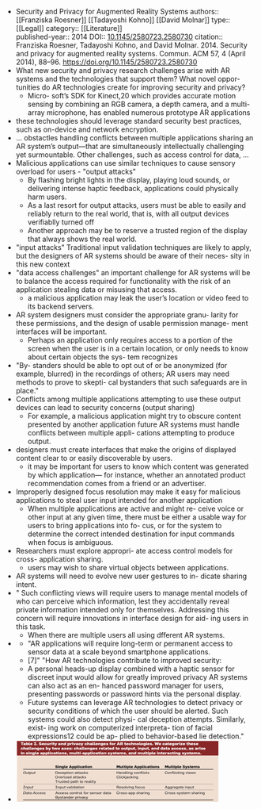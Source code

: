 - Security and Privacy for Augmented Reality Systems
  authors:: [[Franziska Roesner]] [[Tadayoshi Kohno]] [[David Molnar]]
  type:: [[Legal]] 
  category:: [[Literature]]  
  published-year:: 2014
  DOI:: [10.1145/2580723.2580730](https://doi.org/10.1145/2580723.2580730) 
  citation:: Franziska Roesner, Tadayoshi Kohno, and David Molnar. 2014. Security and privacy for augmented reality systems. Commun. ACM 57, 4 (April 2014), 88–96. https://doi.org/10.1145/2580723.2580730
- What new security and privacy research challenges arise with AR systems and the technologies that support them? What novel oppor- tunities do AR technologies create for improving security and privacy?
	- Micro- soft’s SDK for Kinect,20 which provides accurate motion sensing by combining an RGB camera, a depth camera, and a multi-array microphone, has enabled numerous prototype AR applications
- these technologies should leverage standard security best practices, such as on-device and network encryption.
- ... obstactles handling conflicts between multiple applications sharing an AR system’s output—that are simultaneously intellectually challenging yet surmountable. Other challenges, such as access control for data, ...
- Malicious applications can use similar techniques to cause sensory overload for users - "output attacks"
	- By flashing bright lights in the display, playing loud sounds, or delivering intense haptic feedback, applications could physically harm users.
	- As a last resort for output attacks, users must be able to easily and reliably return to the real world, that is, with all output devices verifiablly turned off
	- Another approach may be to reserve a trusted region of the display that always shows the real world.
- "input attacks" Traditional input validation techniques are likely to apply, but the designers of AR systems should be aware of their neces- sity in this new context
- "data access challenges" an important challenge for AR systems will be to balance the access required for functionality with the risk of an application stealing data or misusing that access.
	- a malicious application may leak the user’s location or video feed to its backend servers.
- AR system designers must consider the appropriate granu- larity for these permissions, and the design of usable permission manage- ment interfaces will be important.
	- Perhaps an application only requires access to a portion of the screen when the user is in a certain location, or only needs to know about certain objects the sys- tem recognizes
- "By- standers should be able to opt out of or be anonymized (for example, blurred) in the recordings of others;
  AR users may need methods to prove to skepti- cal bystanders that such safeguards are in place."
- Conflicts among multiple applications attempting to use these output devices can lead to security concerns (output sharing)
	- For example, a malicious application might try to obscure content presented by another application
	  future AR systems must handle conflicts between multiple appli- cations attempting to produce output.
- designers must create interfaces that make the origins of displayed content clear to or easily discoverable by users.
	- it may be important for users to know which content was generated by which application— for instance, whether an annotated product recommendation comes from a friend or an advertiser.
- Improperly designed focus resolution may make it easy for malicious applications to steal user input intended for another application
	- When multiple applications are active and might re- ceive voice or other input at any given time, there must be either a usable way for users to bring applications into fo- cus, or for the system to determine the correct intended destination for input commands when focus is ambiguous.
- Researchers must explore appropri- ate access control models for cross- application sharing.
	- users may wish to share virtual objects between applications.
- AR systems will need to evolve new user gestures to in- dicate sharing intent.
- " Such conflicting views will require users to manage mental models of who can perceive which information, lest they accidentally reveal private information intended only for themselves.
  Addressing this concern will require innovations in interface design for aid- ing users in this task.
	- When there are multiple users all using dfferent AR systems.
-
	- "AR applications will require long-term or permanent access to sensor data at a scale beyond smartphone applications.
	- [7]"
	  "How AR technologies contribute to improved security:
	- A personal heads-up display combined with a haptic sensor for discreet input would allow for greatly improved privacy
	  AR systems can also act as an en- hanced password manager for users, presenting passwords or password hints via the personal display.
	- Future systems can leverage AR technologies to detect privacy or security conditions of which the user should be alerted.
	  Such systems could also detect physi- cal deception attempts.
	  Similarly, exist- ing work on computerized interpreta- tion of facial expressions12 could be ap- plied to behavior-based lie detection."
- ![image.png](../assets/image_1670546298755_0.png)